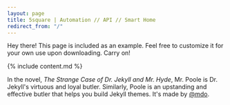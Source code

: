 ```yaml
---
layout: page
title: 5square | Automation // API // Smart Home
redirect_from: "/"
---
```


<p class="message">
  Hey there! This page is included as an example. Feel free to customize it for your own use upon downloading. Carry on!
</p>

{% include content.md %}

In the novel, *The Strange Case of Dr. Jekyll and Mr. Hyde*, Mr. Poole is Dr. Jekyll's virtuous and loyal butler. Similarly, Poole is an upstanding and effective butler that helps you build Jekyll themes. It's made by [@mdo](https://twitter.com/mdo).

